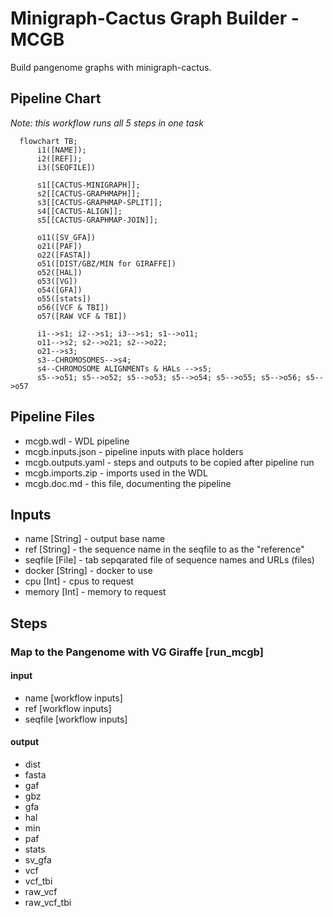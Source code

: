 # Minigraph-Cactus Graph Builder - MCGB

Build pangenome graphs with minigraph-cactus.

## Pipeline Chart
*Note: this workflow runs all 5 steps in one task*
```mermaid
  flowchart TB;
      i1([NAME]);
      i2([REF]);
      i3([SEQFILE])

      s1[[CACTUS-MINIGRAPH]];
      s2[[CACTUS-GRAPHMAPH]];
      s3[[CACTUS-GRAPHMAP-SPLIT]];
      s4[[CACTUS-ALIGN]];
      s5[[CACTUS-GRAPHMAP-JOIN]];

      o11([SV_GFA])
      o21([PAF])
      o22([FASTA])
      o51([DIST/GBZ/MIN for GIRAFFE])
      o52([HAL])
      o53([VG])
      o54([GFA])
      o55([stats])
      o56([VCF & TBI])
      o57([RAW VCF & TBI])

      i1-->s1; i2-->s1; i3-->s1; s1-->o11;
      o11-->s2; s2-->o21; s2-->o22;
      o21-->s3;
      s3--CHROMOSOMES-->s4;
      s4--CHROMOSOME ALIGNMENTs & HALs -->s5;
      s5-->o51; s5-->o52; s5-->o53; s5-->o54; s5-->o55; s5-->o56; s5-->o57
```

## Pipeline Files
* mcgb.wdl          - WDL pipeline
* mcgb.inputs.json  - pipeline inputs with place holders
* mcgb.outputs.yaml - steps and outputs to be copied after pipeline run
* mcgb.imports.zip  - imports used in the WDL
* mcgb.doc.md       - this file, documenting the pipeline

## Inputs
* name [String] - output base name
* ref [String] - the sequence name in the seqfile to as the "reference"
* seqfile [File] - tab sepqarated file of sequence names and URLs (files)
* docker [String] - docker to use
* cpu [Int] - cpus to request
* memory [Int] - memory to request

## Steps
### Map to the Pangenome with VG Giraffe [run_mcgb]
#### input
* name [workflow inputs]
* ref [workflow inputs]
* seqfile [workflow inputs]
#### output
* dist
* fasta
* gaf
* gbz
* gfa
* hal
* min
* paf
* stats
* sv_gfa
* vcf
* vcf_tbi
* raw_vcf
* raw_vcf_tbi
